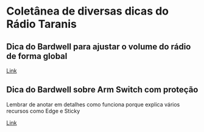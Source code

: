 # Coletânea de diversas dicas do Rádio Taranis

## Dica do Bardwell para ajustar o volume do rádio de forma global
[Link](https://www.youtube.com/watch?v=zZZbnNzaVAA)

## Dica do Bardwell sobre Arm Switch com proteção

Lembrar de anotar em detalhes como funciona porque explica vários recursos como Edge e Sticky

[Link](https://www.youtube.com/watch?v=bv3VJ1jznw8)
